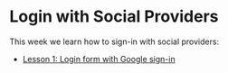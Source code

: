 # Login with Social Providers

This week we learn how to sign-in with social providers:

- [Lesson 1: Login form with Google sign-in](lesson_01_login_form_with_social)
